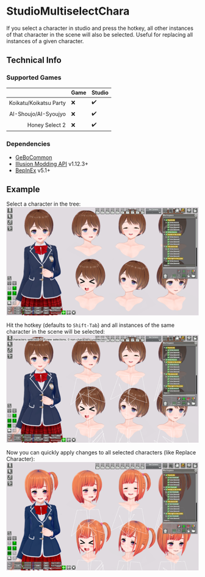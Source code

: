 # StudioMultiselectChara

If you select a character in studio and press the hotkey, all other instances of that character in the scene will also be selected. Useful for replacing all instances of a given character.

## Technical Info

### Supported Games

|                         | Game  | Studio |
| ----------------------: | ----- | -------|
| Koikatu/Koikatsu Party  | ❌    | ✔️      |
| AI-Shoujo/AI-Syoujyo    | ❌    | ✔️      |
| Honey Select 2          | ❌    | ✔️      |


### Dependencies

- [GeBoCommon](https://github.com/GeBo1/GeBoPlugins)
- [Illusion Modding API](https://github.com/IllusionMods/IllusionModdingAPI) v1.12.3+
- [BepInEx](https://github.com/BepInEx/BepInEx) v5.1+


## Example

Select a character in the tree:
![Select character in tree](README_Images/ex-01-01.png)

Hit the hotkey (defaults to `Shift-Tab`) and all instances of the same character in the scene will be selected:
![Select character in tree](README_Images/ex-01-02.png)

Now you can quickly apply changes to all selected characters (like Replace Character):
![Select character in tree](README_Images/ex-01-03.png)





